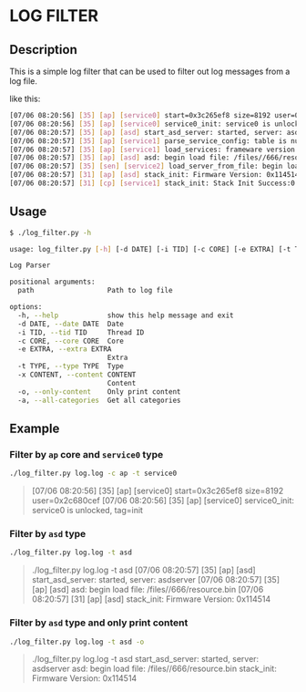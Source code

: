 # LOG FILTER

## Description

This is a simple log filter that can be used to filter out log messages from a log file.

like this:

```bash
[07/06 08:20:56] [35] [ap] [service0] start=0x3c265ef8 size=8192 user=0x2c680cef
[07/06 08:20:56] [35] [ap] [service0] service0_init: service0 is unlocked, tag=init
[07/06 08:20:57] [35] [ap] [asd] start_asd_server: started, server: asdserver
[07/06 08:20:57] [35] [ap] [service1] parse_service_config: table is null
[07/06 08:20:57] [35] [ap] [service1] load_services: frameware version update, reload file...
[07/06 08:20:57] [35] [ap] [asd] asd: begin load file: /files//666/resource.bin
[07/06 08:20:57] [35] [sen] [service2] load_server_from_file: begin load server file: /files//666/resource.bin
[07/06 08:20:57] [31] [ap] [asd] stack_init: Firmware Version: 0x114514
[07/06 08:20:57] [31] [cp] [service1] stack_init: Stack Init Success:0
```

## Usage

```bash
$ ./log_filter.py -h

usage: log_filter.py [-h] [-d DATE] [-i TID] [-c CORE] [-e EXTRA] [-t TYPE] [-x CONTENT] [-o] [-a] path

Log Parser

positional arguments:
  path                  Path to log file

options:
  -h, --help            show this help message and exit
  -d DATE, --date DATE  Date
  -i TID, --tid TID     Thread ID
  -c CORE, --core CORE  Core
  -e EXTRA, --extra EXTRA
                        Extra
  -t TYPE, --type TYPE  Type
  -x CONTENT, --content CONTENT
                        Content
  -o, --only-content    Only print content
  -a, --all-categories  Get all categories
```

## Example

### Filter by `ap` core and `service0` type

```bash
./log_filter.py log.log -c ap -t service0
```

> [07/06 08:20:56] [35] [ap] [service0] start=0x3c265ef8 size=8192 user=0x2c680cef
> [07/06 08:20:56] [35] [ap] [service0] service0_init: service0 is unlocked, tag=init

### Filter by `asd` type

```bash
./log_filter.py log.log -t asd
```

> ./log_filter.py log.log -t asd
> [07/06 08:20:57] [35] [ap] [asd] start_asd_server: started, server: asdserver
> [07/06 08:20:57] [35] [ap] [asd] asd: begin load file: /files//666/resource.bin
> [07/06 08:20:57] [31] [ap] [asd] stack_init: Firmware Version: 0x114514

### Filter by `asd` type and only print content

```bash
./log_filter.py log.log -t asd -o
```

> ./log_filter.py log.log -t asd
> start_asd_server: started, server: asdserver
> asd: begin load file: /files//666/resource.bin
> stack_init: Firmware Version: 0x114514

